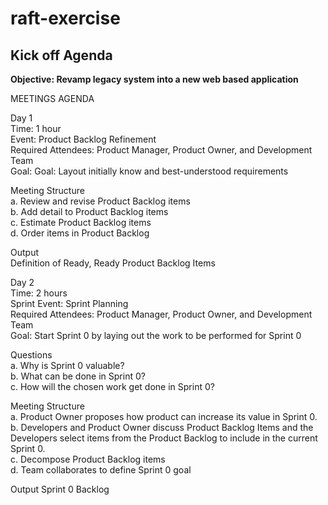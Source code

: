 # raft-exercise
## Kick off Agenda

**Objective: Revamp legacy system into a new web based application**

MEETINGS AGENDA

Day 1  
Time: 1 hour   
Event: Product Backlog Refinement  
Required Attendees: Product Manager, Product Owner, and Development Team  
Goal: Goal: Layout initially know and best-understood requirements  

Meeting Structure   
a. Review and revise Product Backlog items    
b. Add detail to Product Backlog items  
c. Estimate Product Backlog items  
d. Order items in Product Backlog    

Output  
Definition of Ready, Ready Product Backlog Items  

Day 2  
Time: 2 hours  
Sprint Event: Sprint Planning    
Required Attendees: Product Manager, Product Owner, and Development Team  
Goal: Start Sprint 0 by laying out the work to be performed for Sprint 0  

Questions  
a. Why is Sprint 0 valuable?  
b. What can be done in Sprint 0?  
c. How will the chosen work get done in Sprint 0?  

Meeting Structure   
a. Product Owner proposes how product can increase its value in Sprint 0.  
b. Developers and Product Owner discuss Product Backlog Items and the Developers select items from the Product Backlog to include in the current Sprint 0.  
c. Decompose Product Backlog items  
d. Team collaborates to define Sprint 0 goal    

Output
Sprint 0 Backlog
